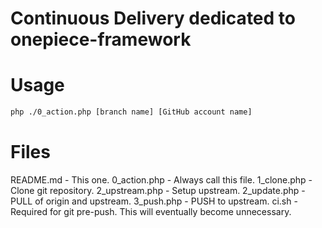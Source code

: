 Continuous Delivery dedicated to onepiece-framework
===

# Usage

```sh
php ./0_action.php [branch name] [GitHub account name]
```

# Files

README.md      - This one.
0_action.php   - Always call this file.
1_clone.php    - Clone git repository.
2_upstream.php - Setup upstream.
2_update.php   - PULL of origin and upstream.
3_push.php     - PUSH to upstream.
ci.sh          - Required for git pre-push. This will eventually become unnecessary.
